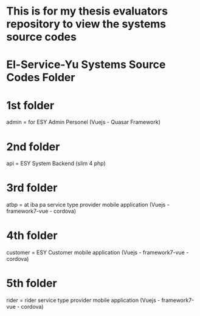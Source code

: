 # This is for my thesis evaluators repository to view the systems source codes

# El-Service-Yu Systems Source Codes Folder



# 1st folder
admin = for ESY Admin Personel (Vuejs - Quasar Framework)

# 2nd folder
api = ESY System Backend (slim 4 php)

# 3rd folder
atbp = at iba pa service type provider mobile application (Vuejs - framework7-vue - cordova)


# 4th folder
customer = ESY Customer mobile application (Vuejs - framework7-vue - cordova)


# 5th folder
rider = rider service type provider mobile application (Vuejs - framework7-vue - cordova)
  
